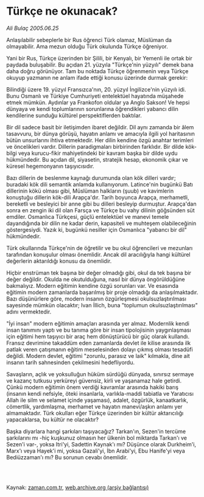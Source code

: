 # Türkçe ne okunacak?

*Ali Bulaç 2005.06.25*

<td class="columnist-detail">
<p>Anlaşılabilir sebeplerle bir Rus öğrenci Türk olamaz, Müslüman da  olmayabilir. Ama mezun olduğu Türk okulunda Türkçe öğreniyor.</p>
<p>
<div id="haberMetinDiv">
<p>Yani bir Rus, Türkçe üzerinden bir Şilili, bir Kenyalı, bir Yemenli ile ortak bir paydada buluşabilir. Bu açıdan 21. yüzyıla "Türkçe'nin yüzyılı" demek bana daha doğru görünüyor. Tam bu noktada Türkçe öğrenmenin veya Türkçe okuyup yazmanın ne anlam ifade ettiği konusu üzerinde durmak gerekir:
<p> Bilindiği üzere 19. yüzyıl Fransızca'nın, 20. yüzyıl İngilizce'nin yüzyılı idi. Bunu Osmanlı ve Türkiye Cumhuriyeti entelektüel hayatında müşahede etmek mümkün. Aydınlar ya Frankofon oldular ya Anglo Sakson! Ve hepsi dünyaya ve kendi toplumlarının sorunlarına öğrendikleri yabancı dilin kendilerine sunduğu kültürel perspektiflerden baktılar.
<p> Bir dil sadece basit bir iletişimden ibaret değildir. Dil aynı zamanda bir âlem tasavvuru, bir dünya görüşü, hayatın anlamı ve amacıyla ilgili yol haritasının bütün unsurlarını ihtiva etmektedir. Her dilin kendine özgü anahtar terimleri ve öncelikleri vardır. Dillerin paradigmaları birbirinden farklıdır. Bir dilde kök-bilgi veya kurucu-fikir mahiyetindeki bir kavram başka bir dilde uydu hükmündedir. Bu açıdan dil, siyasetin, stratejik hesap, ekonomik çıkar ve küresel hegemonyanın taşıyıcısıdır.
<p> Bazı dillerin de beslenme kaynağı durumunda olan kök dilleri vardır; buradaki kök dili semantik anlamda kullanıyorum. Latince'nin bugünkü Batı dillerinin kökü olması gibi, Müslüman halkların (şuub) ve kavimlerin konuştuğu dillerin kök-dili Arapça'dır. Tarih boyunca Arapça, merhametli, bereketli ve besleyici bir anne gibi bu dilleri besleyip durmuştur. Arapça'dan sonra en zengin iki dil olan Farsça ve Türkçe bu vahy dilinin göğsünden süt emdiler. Osmanlıca Türkçesi, güçlü entelektüel ve manevi temele dayandığında bir dilin ne kadar derin, kapasiteli ve muhteşem olabileceğinin göstergesiydi. Yazık ki, bugünkü nesiller için Osmanlıca "yabancı bir dil" hükmündedir.
<p> Türk okullarında Türkçe'nin de öğretilir ve bu okul öğrencileri ve mezunları tarafından konuşulur olması önemlidir. Ancak dil aracılığıyla hangi kültürel değerlerin aktarıldığı konusu da önemlidir.
<p> Hiçbir enstrüman tek başına bir değer olmadığı gibi, okul da tek başına bir değer değildir. Okulda ne okutulduğuna, nasıl bir dünya öngörüldüğüne bakmalıyız. Modern eğitimin kendine özgü sorunları var. Ve esasında eğitimin modern zamanlarda başarılmış bir proje olmadığı da anlaşılmaktadır. Bazı düşünürlere göre, modern insanın özgürleşmesi okulsuzlaştırılması sayesinde mümkün olacaktır; Ivan İllich, buna "toplumun okulsuzlaştırılması" adını vermektedir.
<p> "İyi insan" modern eğitimin amaçları arasında yer almaz. Modernlik kendi insan tanımını yaptı ve bu tanıma göre bir insan tipolojisinin yaygınlaşması için eğitimi hem taşıyıcı bir araç hem dönüştürücü bir güç olarak kullandı. Fransız devrimine takaddüm eden zamanlarda devlet ile kilise arasında ilk patlak veren çatışmanın eğitim meselesinden dolayı çıkmış olması tesadüfi değildi. Modern devlet, eğitimi "zorunlu, parasız ve laik" kılmakla, dine ait insanın tarih sahnesinden çekilmesini hedefliyordu.
<p> Savaşların, açlık ve yoksulluğun hüküm sürdüğü dünyada, sınırsız sermaye ve kazanç tutkusu yerküreyi güvensiz, kirli ve yaşanamaz hale getirdi. Çünkü modern eğitimin önem verdiği kavramlar arasında hakiki barış (insanın kendi nefsiyle, öteki insanlarla, varlıkla-maddi tabiatla ve Yaratıcısı Allah ile silm ve selamet içinde yaşaması), adalet, özgürlük, kanaatkarlık, cömertlik, yardımlaşma, merhamet ve hayatın manevi/aşkın anlamı yer almamaktadır. Türk okulları eğer Türkçe üzerinden bir kültür aktarıcılığı yapacaklarsa, bu kültür ne olacaktır?
<p> Başka diyarlara hangi şarkıları taşıyacağız? Tarkan'ın, Sezen'in tercüme şarkılarını mı -hiç kuşkunuz olmasın her ülkenin bol miktarda Tarkan'ı ve Sezen'i var-, yoksa Itri'yi, Sadettin Kaynak'ı mı? Düşünce olarak Durkheim'i, Marx'ı veya Hayek'i mi, yoksa Gazali'yi, İbn Arabi'yi, Ebu Hanife'yi veya Bediüzzaman'ı mı? Bu sorunun cevabı önemlidir.</p></p></p></p></p></p></p></p></p></div>
</p>


<p><br>
		 </br></p></td>

Kaynak: [zaman.com.tr](http://zaman.com.tr/yazar.do?yazino=186255), [web.archive.org (arşiv bağlantısı)](http://web.archive.org/web/20120314190649/http://www.zaman.com.tr/yazar.do?yazino=186255)
